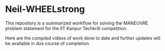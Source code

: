 # Neil-WHEELstrong
This repository is a summarized workflow for solving the MANEUVRE problem statement for the IIT Kanpur Techkriti competition.

Here are the compiled videos of work done to date and further updates will be available in due course of completion.
